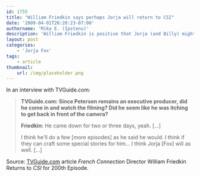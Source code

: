 ```yaml
---
id: 1755
title: "William Friedkin says perhaps Jorja will return to CSI"
date: '2009-04-01T20:20:23-07:00'
authorname: 'Mika E. (Ipstenu)'
description: 'William Friedkin is positive that Jorja (and Billy) might come back to _CSI_ if the stories are right.'
layout: post
categories:
    - 'Jorja Fox'
tags:
    - article
thumbnail:
    url: /img/placeholder.png
---
```


In an interview with TVGuide.com:

> **TVGuide.com: Since Petersen remains an executive producer, did he come in and watch the filming? Did he seem like he was itching to get back in front of the camera?**
>
> **Friedkin:** He came down for two or three days, yeah. [...]
>
> I think he'll do a few [more episodes] as he said he would. I think if they can craft some special stories for him... I think Jorja [Fox] will as well. [...]

Source: [TVGuide.com](http://www.tvguide.com/News/William-Friedkins-CSI-1004630.aspx) article _French Connection_ Director William Friedkin Returns to _CSI_ for 200th Episode.
